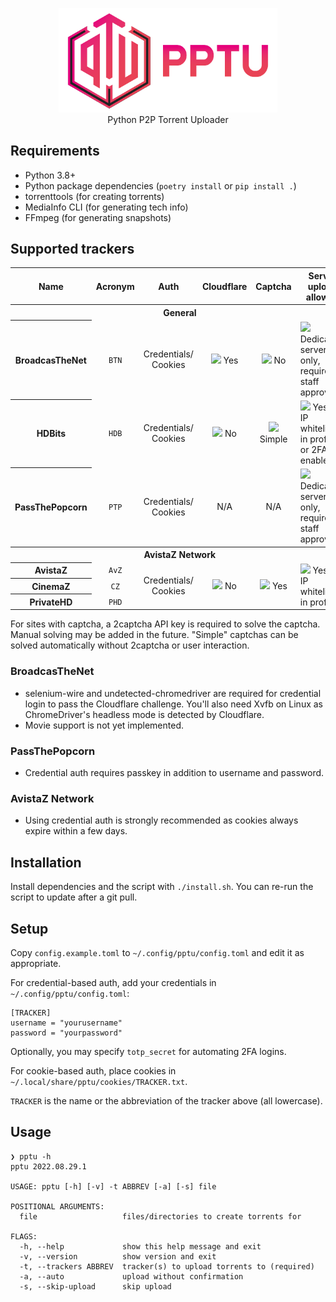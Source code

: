 <p align="center"><img width="350" src="logo/logo.svg"><br>Python P2P Torrent Uploader</p>

## Requirements
* Python 3.8+
* Python package dependencies (`poetry install` or `pip install .`)
* torrenttools (for creating torrents)
* MediaInfo CLI (for generating tech info)
* FFmpeg (for generating snapshots)

## Supported trackers
<table>
  <tr>
    <th>Name</th>
    <th>Acronym</th>
    <th>Auth</th>
    <th>Cloudflare</th>
    <th>Captcha</th>
    <th>Server upload allowed</th>
  </tr>
  <tr>
    <th colspan="6">General</th>
  </tr>
  <tr>
    <th>BroadcasTheNet</th>
    <td align="center"><code>BTN</code></td>
    <td align="center">Credentials/<br />Cookies</td>
    <td align="center"><img src="https://github.githubassets.com/images/icons/emoji/unicode/2714.png" width="14" /> Yes</td>
    <td align="center"><img src="https://github.githubassets.com/images/icons/emoji/unicode/274c.png" width="14" /> No</td>
    <td><img src="https://github.githubassets.com/images/icons/emoji/unicode/26a0.png" width="14" /> Dedicated servers only, requires staff approval</td>
  </tr>
  <tr>
    <th>HDBits</th>
    <td align="center"><code>HDB</code></td>
    <td align="center">Credentials/<br />Cookies</td>
    <td align="center"><img width="14" src="https://github.githubassets.com/images/icons/emoji/unicode/274c.png"> No</td>
    <td align="center"><img width="14" src="https://github.githubassets.com/images/icons/emoji/unicode/2714.png"> Simple</td>
    <td><img src="https://github.githubassets.com/images/icons/emoji/unicode/2714.png" width="14" /> Yes, if IP whitelisted in profile or 2FA enabled</td>
  </tr>
  <tr>
    <th>PassThePopcorn</th>
    <td align="center"><code>PTP</code></td>
    <td align="center">Credentials/<br />Cookies</td>
    <td align="center">N/A</td>
    <td align="center">N/A</td>
    <td><img src="https://github.githubassets.com/images/icons/emoji/unicode/26a0.png" width="14" /> Dedicated servers only, requires staff approval</td>
  </tr>
  <tr>
    <th colspan="6">AvistaZ Network</th>
  </tr>
  <tr>
    <th>AvistaZ</td>
    <td align="center"><code>AvZ</code></td>
    <td align="center" rowspan="3">Credentials/<br />Cookies</td>
    <td align="center" rowspan="3"><img src="https://github.githubassets.com/images/icons/emoji/unicode/274c.png" width="14" /> No</td>
    <td align="center" rowspan="3"><img src="https://github.githubassets.com/images/icons/emoji/unicode/2714.png" width="14" /> Yes</td>
    <td rowspan="3"><img src="https://github.githubassets.com/images/icons/emoji/unicode/2714.png" width="14" /> Yes, if IP whitelisted in profile</td>
  </tr>
  <tr>
    <th>CinemaZ</th>
    <td align="center"><code>CZ</code></td>
  </tr>
  <tr>
    <th>PrivateHD</th>
    <td align="center"><code>PHD</code></td>
  </tr>
</table>

For sites with captcha, a 2captcha API key is required to solve the captcha. Manual solving may be added in the future.
"Simple" captchas can be solved automatically without 2captcha or user interaction.

### BroadcasTheNet
* selenium-wire and undetected-chromedriver are required for credential login to pass the Cloudflare challenge.
  You'll also need Xvfb on Linux as ChromeDriver's headless mode is detected by Cloudflare.
* Movie support is not yet implemented.

### PassThePopcorn
* Credential auth requires passkey in addition to username and password.

### AvistaZ Network
* Using credential auth is strongly recommended as cookies always expire within a few days.

## Installation
Install dependencies and the script with `./install.sh`. You can re-run the script to update after a git pull.

## Setup
Copy `config.example.toml` to `~/.config/pptu/config.toml` and edit it as appropriate.

For credential-based auth, add your credentials in `~/.config/pptu/config.toml`:
```
[TRACKER]
username = "yourusername"
password = "yourpassword"
```
Optionally, you may specify `totp_secret` for automating 2FA logins.

For cookie-based auth, place cookies in `~/.local/share/pptu/cookies/TRACKER.txt`.

`TRACKER` is the name or the abbreviation of the tracker above (all lowercase).

## Usage
```
❯ pptu -h
pptu 2022.08.29.1

USAGE: pptu [-h] [-v] -t ABBREV [-a] [-s] file

POSITIONAL ARGUMENTS:
  file                   files/directories to create torrents for

FLAGS:
  -h, --help             show this help message and exit
  -v, --version          show version and exit
  -t, --trackers ABBREV  tracker(s) to upload torrents to (required)
  -a, --auto             upload without confirmation
  -s, --skip-upload      skip upload
```
